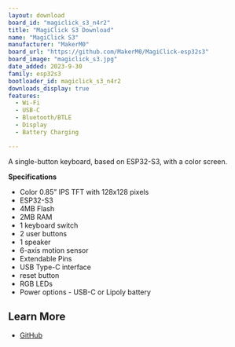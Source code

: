 ```yaml
---
layout: download
board_id: "magiclick_s3_n4r2"
title: "MagiClick S3 Download"
name: "MagiClick S3"
manufacturer: "MakerM0"
board_url: "https://github.com/MakerM0/MagiClick-esp32s3"
board_image: "magiclick_s3.jpg"
date_added: 2023-9-30
family: esp32s3
bootloader_id: magiclick_s3_n4r2
downloads_display: true
features:
  - Wi-Fi
  - USB-C
  - Bluetooth/BTLE
  - Display
  - Battery Charging

---
```


A single-button keyboard, based on ESP32-S3, with a color screen.

**Specifications**

- Color 0.85” IPS TFT with 128x128 pixels
- ESP32-S3
- 4MB Flash
- 2MB RAM
- 1 keyboard switch
- 2 user buttons
- 1 speaker
- 6-axis motion sensor
- Extendable Pins
- USB Type-C interface
- reset button
- RGB LEDs
- Power options - USB-C or Lipoly battery

## Learn More

* [GitHub](https://github.com/MakerM0/MagiClick-esp32s3)
